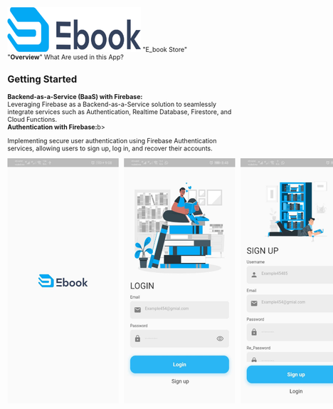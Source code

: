 <img src="https://github.com/MohammedRostom/E_Book-Store/blob/main/lib/assets/imgs/logoLight.png" alt="logoApp" width="300" height="100"/>
"E_book Store"
<br>
"<b>Overview</b>" What Are used in this App? 
<h2>Getting Started</h2>
<b>Backend-as-a-Service (BaaS) with Firebase:</b><br>
Leveraging Firebase as a Backend-as-a-Service solution to seamlessly integrate services such as Authentication, Realtime Database, Firestore, and Cloud Functions.<br>
<b>Authentication with Firebase:</b>b><br>

Implementing secure user authentication using Firebase Authentication services, allowing users to sign up, log in, and recover their accounts.
<div style="display: flex; justify-content: space-evenly;">
<img src="https://github.com/MohammedRostom/E_Book-Store/blob/main/lib/ScreenShots/1.jpg" alt="logoApp" width="250" height="550"/>
    &nbsp;&nbsp;&nbsp;
<img src="https://github.com/MohammedRostom/E_Book-Store/blob/main/lib/ScreenShots/2.jpg" alt="logoApp" width="250" height="550"/>
        &nbsp;&nbsp;&nbsp;
<img src="https://github.com/MohammedRostom/E_Book-Store/blob/main/lib/ScreenShots/3.jpg" alt="logoApp" width="250" height="550"/>
<br><br>
<b>State Management with BLoC/Cubit:</b><br>
Utilizing BLoC (Business Logic Component) and Cubit for efficient state management, ensuring separation of concerns and maintainability.:<br>
<b>Pdf Viewer For demo books </b><br>
<b>Clean Architecture Design And SOLD principals:</b><br>
Adhering to Clean Architecture principles to organize the codebase into layers (Presentation, Data), fostering modularity and scalability.:<br>
<b>API Integration for External Data:</b><br>
Integrating external APIs to fetch and display dynamic data, enhancing the app's capabilities and providing real-time information.:<br>
<h3>Light Theme</h3>
<div style="display: flex; justify-content: space-evenly;">
<img src="https://github.com/MohammedRostom/E_Book-Store/blob/main/lib/ScreenShots/4.jpg" alt="logoApp" width="250" height="550"/>
    &nbsp;&nbsp;&nbsp;
<img src="https://github.com/MohammedRostom/E_Book-Store/blob/main/lib/ScreenShots/5.jpg" alt="logoApp" width="250" height="550"/>
    &nbsp;&nbsp;&nbsp;
<img src="https://github.com/MohammedRostom/E_Book-Store/blob/main/lib/ScreenShots/6.jpg" alt="logoApp" width="250" height="550"/>
</div>
<h3>Dark Theme</h3>
<div style="display: flex; justify-content: space-evenly;">
<img src="https://github.com/MohammedRostom/E_Book-Store/blob/main/lib/ScreenShots/11.jpg" alt="logoApp" width="250" height="550"/>
    &nbsp;&nbsp;&nbsp;
<img src="https://github.com/MohammedRostom/E_Book-Store/blob/main/lib/ScreenShots/22.jpg" alt="logoApp" width="250" height="550"/>
    &nbsp;&nbsp;&nbsp;
<img src="https://github.com/MohammedRostom/E_Book-Store/blob/main/lib/ScreenShots/33.jpg" alt="logoApp" width="250" height="550"/>
</div>
<br><br>
<b>Caching with Shared Preferences Store Profile Data ANd Store ThemeMode status Functionality:</b><br>
Utilizing Shared Preferences for local caching and Apply Localization , improving app performance by reducing the need for frequent network requests.
Persistent User Login State and Implementing mechanisms to keep users logged in between app sessions, enhancing user convenience and reducing the need for repeated logins
Enabling users to customize their profiles by providing functionality to edit personal information, change profile pictures, Change languge (en,ar,fr)<br>
<div>
     &nbsp;&nbsp;&nbsp;
<img src="https://github.com/MohammedRostom/E_Book-Store/blob/main/lib/ScreenShots/9.jpg" alt="logoApp" width="250" height="550"/>
     &nbsp;&nbsp;&nbsp;
<img src="https://github.com/MohammedRostom/E_Book-Store/blob/main/lib/ScreenShots/10.jpg" alt="logoApp" width="250" height="550"/>
     &nbsp;&nbsp;&nbsp;
<img src="https://github.com/MohammedRostom/E_Book-Store/blob/main/lib/ScreenShots/66.jpg" alt="logoApp" width="250" height="550"/>
</div>
<br><br>


<b>Custom Widgets for Consistent UI:</b><br>
Designing and utilizing custom widgets throughout the app to maintain a consistent and visually appealing user interface, promoting code reusability<br>
<b>SQLite CRUD Operations for Local Data:</b><br>
Employing SQLite for CRUD operations, enabling local storage and retrieval of data, providing offline capabilities and a smoother user experience.
<div style="display: flex; justify-content: space-evenly;">
     &nbsp;&nbsp;&nbsp;
<img src="https://github.com/MohammedRostom/E_Book-Store/blob/main/lib/ScreenShots/7.jpg" alt="logoApp" width="250" height="550"/>
     &nbsp;&nbsp;&nbsp;
<img src="https://github.com/MohammedRostom/E_Book-Store/blob/main/lib/ScreenShots/8.jpg" alt="logoApp" width="250" height="550"/>
     &nbsp;&nbsp;&nbsp;
<img src="https://github.com/MohammedRostom/E_Book-Store/blob/main/lib/ScreenShots/44.jpg" alt="logoApp" width="250" height="550"/>
     &nbsp;&nbsp;&nbsp;
<img src="https://github.com/MohammedRostom/E_Book-Store/blob/main/lib/ScreenShots/55.jpg" alt="logoApp" width="250" height="550"/>
</div>
<h5>Started design this by me With UI/UX Designing</h5>
<ul>
<li><h2> Enjoy With Smart Ui  😉👌</h2></li>
For help getting started with Flutter development,
[online documentation](https://docs.flutter.dev/), which offers tutorials,
samples, guidance on mobile development, and a full API reference.
